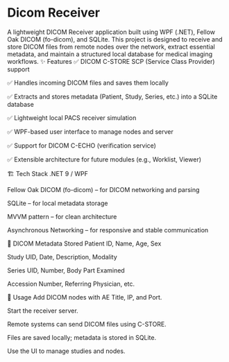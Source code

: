 # Dicom Receiver
A lightweight DICOM Receiver application built using WPF (.NET), Fellow Oak DICOM (fo-dicom), and SQLite. This project is designed to receive and store DICOM files from remote nodes over the network, extract essential metadata, and maintain a structured local database for medical imaging workflows.
✨ Features
✅ DICOM C-STORE SCP (Service Class Provider) support

✅ Handles incoming DICOM files and saves them locally

✅ Extracts and stores metadata (Patient, Study, Series, etc.) into a SQLite database

✅ Lightweight local PACS receiver simulation

✅ WPF-based user interface to manage nodes and server

✅ Support for DICOM C-ECHO (verification service)

✅ Extensible architecture for future modules (e.g., Worklist, Viewer)

🏗️ Tech Stack
.NET 9 / WPF

Fellow Oak DICOM (fo-dicom) – for DICOM networking and parsing

SQLite – for local metadata storage

MVVM pattern – for clean architecture

Asynchronous Networking – for responsive and stable communication

📂 DICOM Metadata Stored
Patient ID, Name, Age, Sex

Study UID, Date, Description, Modality

Series UID, Number, Body Part Examined

Accession Number, Referring Physician, etc.

📸 Usage
Add DICOM nodes with AE Title, IP, and Port.

Start the receiver server.

Remote systems can send DICOM files using C-STORE.

Files are saved locally; metadata is stored in SQLite.

Use the UI to manage studies and nodes.
